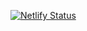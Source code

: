 [![Netlify Status](https://api.netlify.com/api/v1/badges/fe0dce0f-9799-4cc2-bfa6-42463c090635/deploy-status)](https://app.netlify.com/sites/awesome-lamport-aa8933/deploys)

